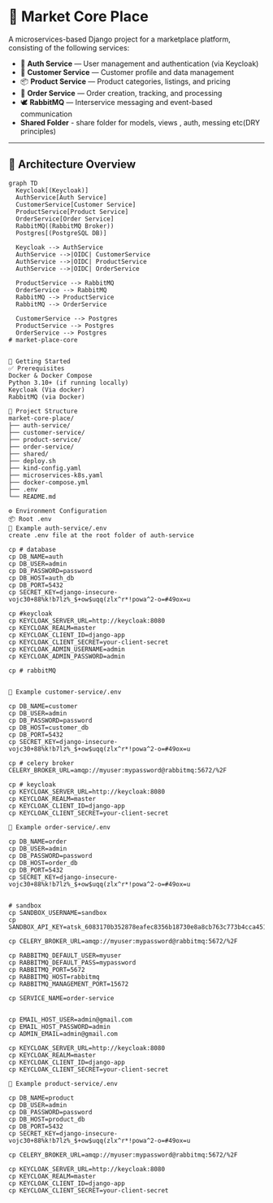 # 🛒 Market Core Place

A microservices-based Django project for a marketplace platform, consisting of the following services:

- 🔐 **Auth Service** — User management and authentication (via Keycloak)
- 👤 **Customer Service** — Customer profile and data management
- 📦 **Product Service** — Product categories, listings, and pricing
- 📑 **Order Service** — Order creation, tracking, and processing
- 🕊️ **RabbitMQ** — Interservice messaging and event-based communication
- **Shared Folder** - share folder for models, views , auth, messing etc(DRY principles)

---

## 🧱 Architecture Overview

```mermaid
graph TD
  Keycloak[(Keycloak)]
  AuthService[Auth Service]
  CustomerService[Customer Service]
  ProductService[Product Service]
  OrderService[Order Service]
  RabbitMQ((RabbitMQ Broker))
  Postgres[(PostgreSQL DB)]

  Keycloak --> AuthService
  AuthService -->|OIDC| CustomerService
  AuthService -->|OIDC| ProductService
  AuthService -->|OIDC| OrderService

  ProductService --> RabbitMQ
  OrderService --> RabbitMQ
  RabbitMQ --> ProductService
  RabbitMQ --> OrderService

  CustomerService --> Postgres
  ProductService --> Postgres
  OrderService --> Postgres
# market-place-core


🚀 Getting Started
✅ Prerequisites
Docker & Docker Compose
Python 3.10+ (if running locally)
Keycloak (Via docker)
RabbitMQ (via Docker)

📁 Project Structure
market-core-place/
├── auth-service/
├── customer-service/
├── product-service/
├── order-service/
├── shared/
├── deploy.sh
├── kind-config.yaml
├── microservices-k8s.yaml
├── docker-compose.yml
├── .env
└── README.md

⚙️ Environment Configuration
📦 Root .env
🧩 Example auth-service/.env
create .env file at the root folder of auth-service

cp # database
cp DB_NAME=auth
cp DB_USER=admin
cp DB_PASSWORD=password
cp DB_HOST=auth_db
cp DB_PORT=5432
cp SECRET_KEY=django-insecure-vojc30+88%k!b7lz%_$+ow$uqq(zlx^r*!powa^2-o=#49ox=u

cp #keycloak
cp KEYCLOAK_SERVER_URL=http://keycloak:8080
cp KEYCLOAK_REALM=master
cp KEYCLOAK_CLIENT_ID=django-app
cp KEYCLOAK_CLIENT_SECRET=your-client-secret
cp KEYCLOAK_ADMIN_USERNAME=admin
cp KEYCLOAK_ADMIN_PASSWORD=admin

cp # rabbitMQ


🧩 Example customer-service/.env

cp DB_NAME=customer
cp DB_USER=admin
cp DB_PASSWORD=password
cp DB_HOST=customer_db
cp DB_PORT=5432
cp SECRET_KEY=django-insecure-vojc30+88%k!b7lz%_$+ow$uqq(zlx^r*!powa^2-o=#49ox=u

cp # celery broker
CELERY_BROKER_URL=amqp://myuser:mypassword@rabbitmq:5672/%2F

cp # keycloak
cp KEYCLOAK_SERVER_URL=http://keycloak:8080
cp KEYCLOAK_REALM=master
cp KEYCLOAK_CLIENT_ID=django-app
cp KEYCLOAK_CLIENT_SECRET=your-client-secret

🧩 Example order-service/.env

cp DB_NAME=order
cp DB_USER=admin
cp DB_PASSWORD=password
cp DB_HOST=order_db
cp DB_PORT=5432
cp SECRET_KEY=django-insecure-vojc30+88%k!b7lz%_$+ow$uqq(zlx^r*!powa^2-o=#49ox=u


# sandbox
cp SANDBOX_USERNAME=sandbox
cp SANDBOX_API_KEY=atsk_6083170b352878eafec8356b18730e8a8cb763c773b4cca45138102b92088b81544a7e8f

cp CELERY_BROKER_URL=amqp://myuser:mypassword@rabbitmq:5672/%2F

cp RABBITMQ_DEFAULT_USER=myuser
cp RABBITMQ_DEFAULT_PASS=mypassword
cp RABBITMQ_PORT=5672
cp RABBITMQ_HOST=rabbitmq
cp RABBITMQ_MANAGEMENT_PORT=15672

cp SERVICE_NAME=order-service


cp EMAIL_HOST_USER=admin@gmail.com
cp EMAIL_HOST_PASSWORD=admin
cp ADMIN_EMAIL=admin@gmail.com

cp KEYCLOAK_SERVER_URL=http://keycloak:8080
cp KEYCLOAK_REALM=master
cp KEYCLOAK_CLIENT_ID=django-app
cp KEYCLOAK_CLIENT_SECRET=your-client-secret

🧩 Example product-service/.env

cp DB_NAME=product
cp DB_USER=admin
cp DB_PASSWORD=password
cp DB_HOST=product_db
cp DB_PORT=5432
cp SECRET_KEY=django-insecure-vojc30+88%k!b7lz%_$+ow$uqq(zlx^r*!powa^2-o=#49ox=u

cp CELERY_BROKER_URL=amqp://myuser:mypassword@rabbitmq:5672/%2F

cp KEYCLOAK_SERVER_URL=http://keycloak:8080
cp KEYCLOAK_REALM=master
cp KEYCLOAK_CLIENT_ID=django-app
cp KEYCLOAK_CLIENT_SECRET=your-client-secret




